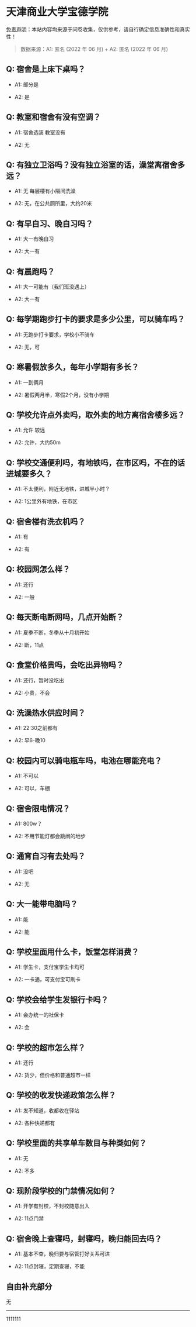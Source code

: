 # 天津商业大学宝德学院

[免责声明](https://colleges.chat/#_3)：本站内容均来源于问卷收集，仅供参考，请自行确定信息准确性和真实性！

> 数据来源：A1: 匿名 (2022 年 06 月) + A2: 匿名 (2022 年 06 月)

## Q: 宿舍是上床下桌吗？

- A1: 部分是

- A2: 是

## Q: 教室和宿舍有没有空调？

- A1: 宿舍选装 教室没有

- A2: 无

## Q: 有独立卫浴吗？没有独立浴室的话，澡堂离宿舍多远？

- A1: 无 每层楼有小隔间洗澡

- A2: 无，在公共厕所里，大约20米

## Q: 有早自习、晚自习吗？

- A1: 大一有晚自习

- A2: 大一有

## Q: 有晨跑吗？

- A1: 大一可能有（我们班没遇上）

- A2: 大一有

## Q: 每学期跑步打卡的要求是多少公里，可以骑车吗？

- A1: 无跑步打卡要求，学校小不骑车

- A2: 无，可

## Q: 寒暑假放多久，每年小学期有多长？

- A1: 一到俩月

- A2: 暑假两月半，寒假2个月，没有小学期

## Q: 学校允许点外卖吗，取外卖的地方离宿舍楼多远？

- A1: 允许 较远

- A2: 允许，大约50m

## Q: 学校交通便利吗，有地铁吗，在市区吗，不在的话进城要多久？

- A1: 不太便利，附近无地铁，进城半小时？

- A2: 1公里外有地铁，在市区

## Q: 宿舍楼有洗衣机吗？

- A1: 有

- A2: 有

## Q: 校园网怎么样？

- A1: 还行

- A2: 一般

## Q: 每天断电断网吗，几点开始断？

- A1: 夏季不断，冬季从十月初开始

- A2: 断，11点

## Q: 食堂价格贵吗，会吃出异物吗？

- A1: 还行，暂时没吃出

- A2: 小贵，不会

## Q: 洗澡热水供应时间？

- A1: 22:30之前都有

- A2: 早6-晚10

## Q: 校园内可以骑电瓶车吗，电池在哪能充电？

- A1: 不可以

- A2: 可以，车棚

## Q: 宿舍限电情况？

- A1: 800w？

- A2: 不用节能灯都会跳闸的地步

## Q: 通宵自习有去处吗？

- A1: 没吧

- A2: 无

## Q: 大一能带电脑吗？

- A1: 能

- A2: 能

## Q: 学校里面用什么卡，饭堂怎样消费？

- A1: 学生卡，支付宝学生卡均可

- A2: 一卡通，可支付宝可刷卡

## Q: 学校会给学生发银行卡吗？

- A1: 会办统一的社保卡

- A2: 会

## Q: 学校的超市怎么样？

- A1: 还行

- A2: 货少，但价格和普通超市一样

## Q: 学校的收发快递政策怎么样？

- A1: 发不知道，收都收在驿站

- A2: 各种快递都有

## Q: 学校里面的共享单车数目与种类如何？

- A1: 无

- A2: 不多

## Q: 现阶段学校的门禁情况如何？

- A1: 开学有封校，不封校随意出入

- A2: 11点门禁

## Q: 宿舍晚上查寝吗，封寝吗，晚归能回去吗？

- A1: 基本不查，晚归要与宿管打好关系可进

- A2: 11点封寝，定期查寝，不能

## 自由补充部分

无

***

1111111